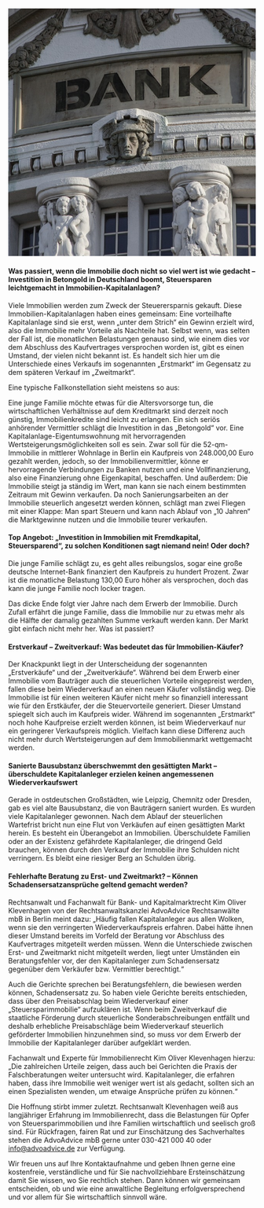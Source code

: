---
---

#### ![](/uploads/bank-2907728-640.jpg)

#### Was passiert, wenn die Immobilie doch nicht so viel wert ist wie gedacht – Investition in Betongold in Deutschland boomt, Steuersparen leichtgemacht in Immobilien-Kapitalanlagen?

Viele Immobilien werden zum Zweck der Steuerersparnis gekauft. Diese Immobilien-Kapitalanlagen haben eines gemeinsam: Eine vorteilhafte Kapitalanlage sind sie erst, wenn „unter dem Strich“ ein Gewinn erzielt wird, also die Immobilie mehr Vorteile als Nachteile hat. Selbst wenn, was selten der Fall ist, die monatlichen Belastungen genauso sind, wie einem dies vor dem Abschluss des Kaufvertrages versprochen worden ist, gibt es einen Umstand, der vielen nicht bekannt ist. Es handelt sich hier um die Unterschiede eines Verkaufs im sogenannten „Erstmarkt“ im Gegensatz zu dem sp&auml;teren Verkauf im „Zweitmarkt“.

Eine typische Fallkonstellation sieht meistens so aus:

Eine junge Familie m&ouml;chte etwas f&uuml;r die Altersvorsorge tun, die wirtschaftlichen Verh&auml;ltnisse auf dem Kreditmarkt sind derzeit noch g&uuml;nstig, Immobilienkredite sind leicht zu erlangen. Ein sich seri&ouml;s anh&ouml;render Vermittler schl&auml;gt die Investition in das „Betongold“ vor. Eine Kapitalanlage-Eigentumswohnung mit hervorragenden Wertsteigerungsm&ouml;glichkeiten soll es sein. Zwar soll f&uuml;r die 52-qm-Immobilie in mittlerer Wohnlage in Berlin ein Kaufpreis von 248.000,00 Euro gezahlt werden, jedoch, so der Immobilienvermittler, k&ouml;nne er hervorragende Verbindungen zu Banken nutzen und eine Vollfinanzierung, also eine Finanzierung ohne Eigenkapital, beschaffen. Und au&szlig;erdem: Die Immobilie steigt ja st&auml;ndig im Wert, man kann sie nach einem bestimmten Zeitraum mit Gewinn verkaufen. Da noch Sanierungsarbeiten an der Immobilie steuerlich angesetzt werden k&ouml;nnen, schl&auml;gt man zwei Fliegen mit einer Klappe: Man spart Steuern und kann nach Ablauf von „10 Jahren“ die Marktgewinne nutzen und die Immobilie teurer verkaufen.

#### Top Angebot: „Investition in Immobilien mit Fremdkapital, Steuersparend“, zu solchen Konditionen sagt niemand nein! Oder doch?

Die junge Familie schl&auml;gt zu, es geht alles reibungslos, sogar eine gro&szlig;e deutsche Internet-Bank finanziert den Kaufpreis zu hundert Prozent. Zwar ist die monatliche Belastung 130,00 Euro h&ouml;her als versprochen, doch das kann die junge Familie noch locker tragen.

Das dicke Ende folgt vier Jahre nach dem Erwerb der Immobilie. Durch Zufall erf&auml;hrt die junge Familie, dass die Immobilie nur zu etwas mehr als die H&auml;lfte der damalig gezahlten Summe verkauft werden kann. Der Markt gibt einfach nicht mehr her. Was ist passiert?

#### Erstverkauf – Zweitverkauf: Was bedeutet das f&uuml;r Immobilien-K&auml;ufer?

Der Knackpunkt liegt in der Unterscheidung der sogenannten „Erstverk&auml;ufe“ und der „Zweitverk&auml;ufe“. W&auml;hrend bei dem Erwerb einer Immobilie vom Bautr&auml;ger auch die steuerlichen Vorteile eingepreist werden, fallen diese beim Wiederverkauf an einen neuen K&auml;ufer vollst&auml;ndig weg. Die Immobilie ist f&uuml;r einen weiteren K&auml;ufer nicht mehr so finanziell interessant wie f&uuml;r den Erstk&auml;ufer, der die Steuervorteile generiert. Dieser Umstand spiegelt sich auch im Kaufpreis wider. W&auml;hrend im sogenannten „Erstmarkt“ noch hohe Kaufpreise erzielt werden k&ouml;nnen, ist beim Wiederverkauf nur ein geringerer Verkaufspreis m&ouml;glich. Vielfach kann diese Differenz auch nicht mehr durch Wertsteigerungen auf dem Immobilienmarkt wettgemacht werden.

#### Sanierte Bausubstanz &uuml;berschwemmt den ges&auml;ttigten Markt – &uuml;berschuldete Kapitalanleger erzielen keinen angemessenen Wiederverkaufswert

Gerade in ostdeutschen Gro&szlig;st&auml;dten, wie Leipzig, Chemnitz oder Dresden, gab es viel alte Bausubstanz, die von Bautr&auml;gern saniert wurden. Es wurden viele Kapitalanleger gewonnen. Nach dem Ablauf der steuerlichen Wartefrist bricht nun eine Flut von Verk&auml;ufen auf einen ges&auml;ttigten Markt herein. Es besteht ein &Uuml;berangebot an Immobilien. &Uuml;berschuldete Familien oder an der Existenz gef&auml;hrdete Kapitalanleger, die dringend Geld brauchen, k&ouml;nnen durch den Verkauf der Immobilie ihre Schulden nicht verringern. Es bleibt eine riesiger Berg an Schulden &uuml;brig.

#### Fehlerhafte Beratung zu Erst- und Zweitmarkt? – K&ouml;nnen Schadensersatzanspr&uuml;che geltend gemacht werden?

Rechtsanwalt und Fachanwalt f&uuml;r Bank- und Kapitalmarktrecht Kim Oliver Klevenhagen von der Rechtsanwaltskanzlei AdvoAdvice Rechtsanw&auml;lte mbB in Berlin meint dazu: „H&auml;ufig fallen Kapitalanleger aus allen Wolken, wenn sie den verringerten Wiederverkaufspreis erfahren. Dabei h&auml;tte ihnen dieser Umstand bereits im Vorfeld der Beratung vor Abschluss des Kaufvertrages mitgeteilt werden m&uuml;ssen. Wenn die Unterschiede zwischen Erst- und Zweitmarkt nicht mitgeteilt werden, liegt unter Umst&auml;nden ein Beratungsfehler vor, der den Kapitalanleger zum Schadensersatz gegen&uuml;ber dem Verk&auml;ufer bzw. Vermittler berechtigt.“

Auch die Gerichte sprechen bei Beratungsfehlern, die bewiesen werden k&ouml;nnen, Schadensersatz zu. So haben viele Gerichte bereits entschieden, dass &uuml;ber den Preisabschlag beim Wiederverkauf einer „Steuersparimmobilie“ aufzukl&auml;ren ist. Wenn beim Zweitverkauf die staatliche F&ouml;rderung durch steuerliche Sonderabschreibungen entf&auml;llt und deshalb erhebliche Preisabschl&auml;ge beim Wiederverkauf steuerlich gef&ouml;rderter Immobilien hinzunehmen sind, so muss vor dem Erwerb der Immobilie der Kapitalanleger dar&uuml;ber aufgekl&auml;rt werden.

Fachanwalt und Experte f&uuml;r Immobilienrecht Kim Oliver Klevenhagen hierzu: „Die zahlreichen Urteile zeigen, dass auch bei Gerichten die Praxis der Falschberatungen weiter untersucht wird. Kapitalanleger, die erfahren haben, dass ihre Immobilie weit weniger wert ist als gedacht, sollten sich an einen Spezialisten wenden, um etwaige Anspr&uuml;che pr&uuml;fen zu k&ouml;nnen.“

Die Hoffnung stirbt immer zuletzt. Rechtsanwalt Klevenhagen wei&szlig; aus langj&auml;hriger Erfahrung im Immobilienrecht, dass die Belastungen f&uuml;r Opfer von Steuersparimmobilien und ihre Familien wirtschaftlich und seelisch gro&szlig; sind. F&uuml;r R&uuml;ckfragen, fairen Rat und zur Einsch&auml;tzung des Sachverhaltes stehen die AdvoAdvice mbB gerne unter 030-421 000 40 oder info@advoadvice.de zur Verf&uuml;gung.

Wir freuen uns auf Ihre Kontaktaufnahme und geben Ihnen gerne eine kostenfreie, verst&auml;ndliche und f&uuml;r Sie nachvollziehbare Ersteinsch&auml;tzung damit Sie wissen, wo Sie rechtlich stehen. Dann k&ouml;nnen wir gemeinsam entscheiden, ob und wie eine anwaltliche Begleitung erfolgversprechend und vor allem f&uuml;r Sie wirtschaftlich sinnvoll w&auml;re.